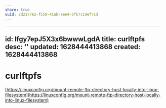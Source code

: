 ```yaml
---
share: true
uuid: 2d217762-f550-41ab-aee4-5f67c19ef71d
---
```

---
id: lfgy7epJ5X3x6bwwwLgdA
title: curlftpfs
desc: ''
updated: 1628444413868
created: 1628444413868
---
# curlftpfs
[https://linuxconfig.org/mount-remote-ftp-directory-host-locally-into-linux-filesystem](https://linuxconfig.org/mount-remote-ftp-directory-host-locally-into-linux-filesystem)
